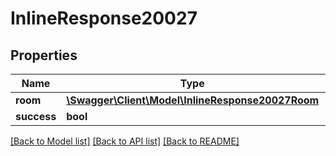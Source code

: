 # InlineResponse20027

## Properties
Name | Type | Description | Notes
------------ | ------------- | ------------- | -------------
**room** | [**\Swagger\Client\Model\InlineResponse20027Room**](InlineResponse20027Room.md) |  | [optional] 
**success** | **bool** |  | [optional] 

[[Back to Model list]](../../README.md#documentation-for-models) [[Back to API list]](../../README.md#documentation-for-api-endpoints) [[Back to README]](../../README.md)

